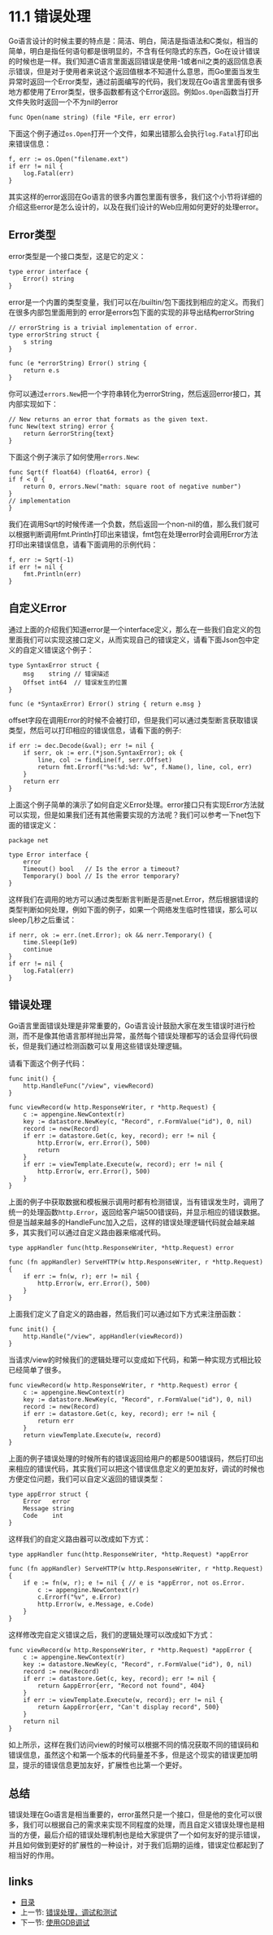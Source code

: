 # 11.1 错误处理
Go语言设计的时候主要的特点是：简洁、明白，简洁是指语法和C类似，相当的简单，明白是指任何语句都是很明显的，不含有任何隐式的东西，Go在设计错误的时候也是一样。我们知道C语言里面返回错误是使用-1或者nil之类的返回信息表示错误，但是对于使用者来说这个返回值根本不知道什么意思，而Go里面当发生异常时返回一个Error类型，通过前面编写的代码，我们发现在Go语言里面有很多地方都使用了Error类型，很多函数都有这个Error返回。例如`os.Open`函数当打开文件失败时返回一个不为nil的error

	func Open(name string) (file *File, err error)

下面这个例子通过`os.Open`打开一个文件，如果出错那么会执行`log.Fatal`打印出来错误信息：

	f, err := os.Open("filename.ext")
	if err != nil {
		log.Fatal(err)
	}

其实这样的error返回在Go语言的很多内置包里面有很多，我们这个小节将详细的介绍这些error是怎么设计的，以及在我们设计的Web应用如何更好的处理error。
## Error类型
error类型是一个接口类型，这是它的定义：

	type error interface {
		Error() string
	}

error是一个内置的类型变量，我们可以在/builtin/包下面找到相应的定义。而我们在很多内部包里面用到的 error是errors包下面的实现的非导出结构errorString

	// errorString is a trivial implementation of error.
	type errorString struct {
		s string
	}

	func (e *errorString) Error() string {
		return e.s
	}
你可以通过`errors.New`把一个字符串转化为errorString，然后返回error接口，其内部实现如下：

	// New returns an error that formats as the given text.
	func New(text string) error {
		return &errorString{text}
	}

下面这个例子演示了如何使用`errors.New`:

	func Sqrt(f float64) (float64, error) {
	if f < 0 {
		return 0, errors.New("math: square root of negative number")
	}
	// implementation
	}
	
我们在调用Sqrt的时候传递一个负数，然后返回一个non-nil的值，那么我们就可以根据判断调用fmt.Println打印出来错误，fmt包在处理error时会调用Error方法打印出来错误信息，请看下面调用的示例代码：

	f, err := Sqrt(-1)
    if err != nil {
        fmt.Println(err)
    }	

## 自定义Error
通过上面的介绍我们知道error是一个interface定义，那么在一些我们自定义的包里面我们可以实现这接口定义，从而实现自己的错误定义，请看下面Json包中定义的自定义错误这个例子：

	type SyntaxError struct {
		msg    string // 错误描述
		Offset int64  // 错误发生的位置
	}

	func (e *SyntaxError) Error() string { return e.msg }

offset字段在调用Error的时候不会被打印，但是我们可以通过类型断言获取错误类型，然后可以打印相应的错误信息，请看下面的例子:

	if err := dec.Decode(&val); err != nil {
		if serr, ok := err.(*json.SyntaxError); ok {
			line, col := findLine(f, serr.Offset)
			return fmt.Errorf("%s:%d:%d: %v", f.Name(), line, col, err)
		}
		return err
	}

上面这个例子简单的演示了如何自定义Error处理。error接口只有实现Error方法就可以实现，但是如果我们还有其他需要实现的方法呢？我们可以参考一下net包下面的错误定义：

	package net

	type Error interface {
	    error
	    Timeout() bool   // Is the error a timeout?
	    Temporary() bool // Is the error temporary?
	}

这样我们在调用的地方可以通过类型断言判断是否是net.Error，然后根据错误的类型判断如何处理，例如下面的例子，如果一个网络发生临时性错误，那么可以sleep几秒之后重试：

	if nerr, ok := err.(net.Error); ok && nerr.Temporary() {
		time.Sleep(1e9)
		continue
	}
	if err != nil {
		log.Fatal(err)
	}

## 错误处理
Go语言里面错误处理是非常重要的，Go语言设计鼓励大家在发生错误时进行检测，而不是像其他语言那样抛出异常，虽然每个错误处理都写的话会显得代码很长，但是我们通过检测函数可以复用这些错误处理逻辑。

请看下面这个例子代码：

	func init() {
		http.HandleFunc("/view", viewRecord)
	}

	func viewRecord(w http.ResponseWriter, r *http.Request) {
		c := appengine.NewContext(r)
		key := datastore.NewKey(c, "Record", r.FormValue("id"), 0, nil)
		record := new(Record)
		if err := datastore.Get(c, key, record); err != nil {
			http.Error(w, err.Error(), 500)
			return
		}
		if err := viewTemplate.Execute(w, record); err != nil {
			http.Error(w, err.Error(), 500)
		}
	}

上面的例子中获取数据和模板展示调用时都有检测错误，当有错误发生时，调用了统一的处理函数`http.Error`，返回给客户端500错误码，并显示相应的错误数据。但是当越来越多的HandleFunc加入之后，这样的错误处理逻辑代码就会越来越多，其实我们可以通过自定义路由器来缩减代码。

	type appHandler func(http.ResponseWriter, *http.Request) error

	func (fn appHandler) ServeHTTP(w http.ResponseWriter, r *http.Request) {
		if err := fn(w, r); err != nil {
			http.Error(w, err.Error(), 500)
		}
	}

上面我们定义了自定义的路由器，然后我们可以通过如下方式来注册函数：

	func init() {
		http.Handle("/view", appHandler(viewRecord))
	}

当请求/view的时候我们的逻辑处理可以变成如下代码，和第一种实现方式相比较已经简单了很多。

	func viewRecord(w http.ResponseWriter, r *http.Request) error {
		c := appengine.NewContext(r)
		key := datastore.NewKey(c, "Record", r.FormValue("id"), 0, nil)
		record := new(Record)
		if err := datastore.Get(c, key, record); err != nil {
			return err
		}
		return viewTemplate.Execute(w, record)
	}

上面的例子错误处理的时候所有的错误返回给用户的都是500错误码，然后打印出来相应的错误代码，其实我们可以把这个错误信息定义的更加友好，调试的时候也方便定位问题，我们可以自定义返回的错误类型：

	type appError struct {
		Error   error
		Message string
		Code    int
	}

这样我们的自定义路由器可以改成如下方式：

	type appHandler func(http.ResponseWriter, *http.Request) *appError

	func (fn appHandler) ServeHTTP(w http.ResponseWriter, r *http.Request) {
		if e := fn(w, r); e != nil { // e is *appError, not os.Error.
			c := appengine.NewContext(r)
			c.Errorf("%v", e.Error)
			http.Error(w, e.Message, e.Code)
		}
	}

这样修改完自定义错误之后，我们的逻辑处理可以改成如下方式：

	func viewRecord(w http.ResponseWriter, r *http.Request) *appError {
		c := appengine.NewContext(r)
		key := datastore.NewKey(c, "Record", r.FormValue("id"), 0, nil)
		record := new(Record)
		if err := datastore.Get(c, key, record); err != nil {
			return &appError{err, "Record not found", 404}
		}
		if err := viewTemplate.Execute(w, record); err != nil {
			return &appError{err, "Can't display record", 500}
		}
		return nil
	}

如上所示，这样在我们访问view的时候可以根据不同的情况获取不同的错误码和错误信息，虽然这个和第一个版本的代码量差不多，但是这个现实的错误更加明显，提示的错误信息更加友好，扩展性也比第一个更好。

## 总结
错误处理在Go语言是相当重要的，error虽然只是一个接口，但是他的变化可以很多，我们可以根据自己的需求来实现不同程度的处理，而且自定义错误处理也是相当的方便，最后介绍的错误处理机制也是给大家提供了一个如何友好的提示错误，并且如何做到更好的扩展性的一种设计，对于我们后期的运维，错误定位都起到了相当好的作用。

## links
   * [目录](<preface.md>)
   * 上一节: [错误处理，调试和测试](<11.md>)
   * 下一节: [使用GDB调试](<11.2.md>)
